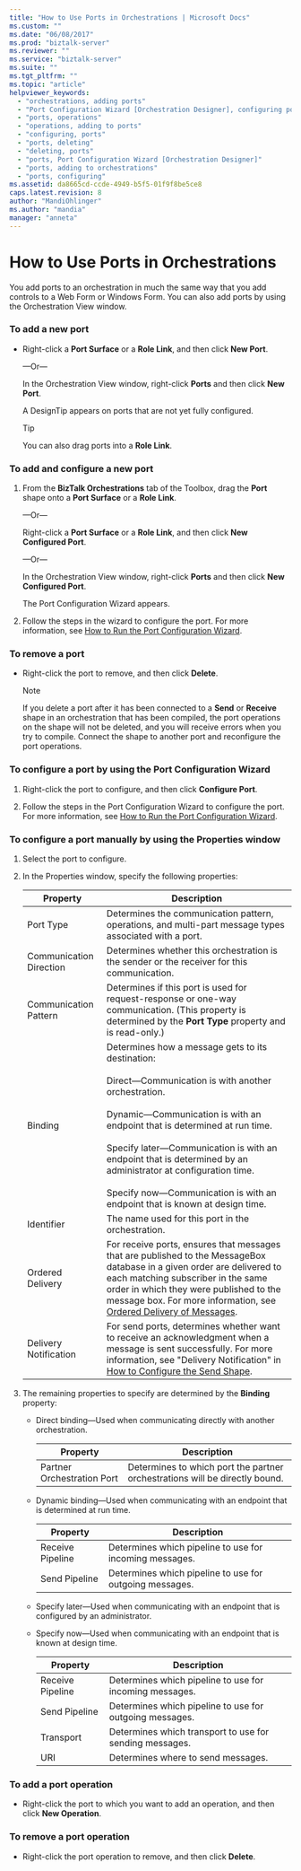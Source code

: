 ```yaml
---
title: "How to Use Ports in Orchestrations | Microsoft Docs"
ms.custom: ""
ms.date: "06/08/2017"
ms.prod: "biztalk-server"
ms.reviewer: ""
ms.service: "biztalk-server"
ms.suite: ""
ms.tgt_pltfrm: ""
ms.topic: "article"
helpviewer_keywords: 
  - "orchestrations, adding ports"
  - "Port Configuration Wizard [Orchestration Designer], configuring ports"
  - "ports, operations"
  - "operations, adding to ports"
  - "configuring, ports"
  - "ports, deleting"
  - "deleting, ports"
  - "ports, Port Configuration Wizard [Orchestration Designer]"
  - "ports, adding to orchestrations"
  - "ports, configuring"
ms.assetid: da8665cd-ccde-4949-b5f5-01f9f8be5ce8
caps.latest.revision: 8
author: "MandiOhlinger"
ms.author: "mandia"
manager: "anneta"
---
```

# How to Use Ports in Orchestrations
You add ports to an orchestration in much the same way that you add controls to a Web Form or Windows Form. You can also add ports by using the Orchestration View window.  
  
### To add a new port  
  
-   Right-click a **Port Surface** or a **Role Link**, and then click **New Port**.  
  
     —Or—  
  
     In the Orchestration View window, right-click **Ports** and then click **New Port**.  
  
     A DesignTip appears on ports that are not yet fully configured.  
  
    > [!TIP]
    >  You can also drag ports into a **Role Link**.  
  
### To add and configure a new port  
  
1.  From the **BizTalk Orchestrations** tab of the Toolbox, drag the **Port** shape onto a **Port Surface** or a **Role Link**.  
  
     —Or—  
  
     Right-click a **Port Surface** or a **Role Link**, and then click **New Configured Port**.  
  
     —Or—  
  
     In the Orchestration View window, right-click **Ports** and then click **New Configured Port**.  
  
     The Port Configuration Wizard appears.  
  
2.  Follow the steps in the wizard to configure the port. For more information, see [How to Run the Port Configuration Wizard](../core/how-to-run-the-port-configuration-wizard.md).  
  
### To remove a port  
  
-   Right-click the port to remove, and then click **Delete**.  
  
    > [!NOTE]
    >  If you delete a port after it has been connected to a **Send** or **Receive** shape in an orchestration that has been compiled, the port operations on the shape will not be deleted, and you will receive errors when you try to compile. Connect the shape to another port and reconfigure the port operations.  
  
### To configure a port by using the Port Configuration Wizard  
  
1.  Right-click the port to configure, and then click **Configure Port**.  
  
2.  Follow the steps in the Port Configuration Wizard to configure the port. For more information, see [How to Run the Port Configuration Wizard](../core/how-to-run-the-port-configuration-wizard.md).  
  
### To configure a port manually by using the Properties window  
  
1.  Select the port to configure.  
  
2.  In the Properties window, specify the following properties:  
  
    |Property|Description|  
    |--------------|-----------------|  
    |Port Type|Determines the communication pattern, operations, and multi-part message types associated with a port.|  
    |Communication Direction|Determines whether this orchestration is the sender or the receiver for this communication.|  
    |Communication Pattern|Determines if this port is used for request-response or one-way communication. (This property is determined by the **Port Type** property and is read-only.)|  
    |Binding|Determines how a message gets to its destination:<br /><br /> Direct—Communication is with another orchestration.<br /><br /> Dynamic—Communication is with an endpoint that is determined at run time.<br /><br /> Specify later—Communication is with an endpoint that is determined by an administrator at configuration time.<br /><br /> Specify now—Communication is with an endpoint that is known at design time.|  
    |Identifier|The name used for this port in the orchestration.|  
    |Ordered Delivery|For receive ports, ensures that messages that are published to the MessageBox database in a given order are delivered to each matching subscriber in the same order in which they were published to the message box. For more information, see [Ordered Delivery of Messages](../core/ordered-delivery-of-messages.md).|  
    |Delivery Notification|For send ports, determines whether want to receive an acknowledgment when a message is sent successfully. For more information, see "Delivery Notification" in [How to Configure the Send Shape](../core/how-to-configure-the-send-shape.md).|  
  
3.  The remaining properties to specify are determined by the **Binding** property:  
  
    -   Direct binding—Used when communicating directly with another orchestration.  
  
        |Property|Description|  
        |--------------|-----------------|  
        |Partner Orchestration Port|Determines to which port the partner orchestrations will be directly bound.|  
  
    -   Dynamic binding—Used when communicating with an endpoint that is determined at run time.  
  
        |Property|Description|  
        |--------------|-----------------|  
        |Receive Pipeline|Determines which pipeline to use for incoming messages.|  
        |Send Pipeline|Determines which pipeline to use for outgoing messages.|  
  
    -   Specify later—Used when communicating with an endpoint that is configured by an administrator.  
  
    -   Specify now—Used when communicating with an endpoint that is known at design time.  
  
        |Property|Description|  
        |--------------|-----------------|  
        |Receive Pipeline|Determines which pipeline to use for incoming messages.|  
        |Send Pipeline|Determines which pipeline to use for outgoing messages.|  
        |Transport|Determines which transport to use for sending messages.|  
        |URI|Determines where to send messages.|  
  
### To add a port operation  
  
-   Right-click the port to which you want to add an operation, and then click **New Operation**.  
  
### To remove a port operation  
  
-   Right-click the port operation to remove, and then click **Delete**.